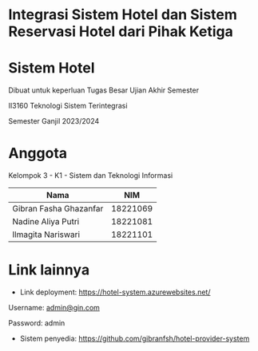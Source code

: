 # Integrasi Sistem Hotel dan Sistem Reservasi Hotel dari Pihak Ketiga
# Sistem Hotel
Dibuat untuk keperluan Tugas Besar Ujian Akhir Semester

II3160 Teknologi Sistem Terintegrasi

Semester Ganjil 2023/2024

# Anggota

Kelompok 3 - K1 - Sistem dan Teknologi Informasi

| Nama                          | NIM          |
|-------------------------------|--------------|
| Gibran Fasha Ghazanfar	      | 18221069     |
| Nadine Aliya Putri	          | 18221081     |
| Ilmagita Nariswari	          | 18221101     |

# Link lainnya
* Link deployment: https://hotel-system.azurewebsites.net/

Username: admin@gin.com

Password: admin

* Sistem penyedia: https://github.com/gibranfsh/hotel-provider-system
